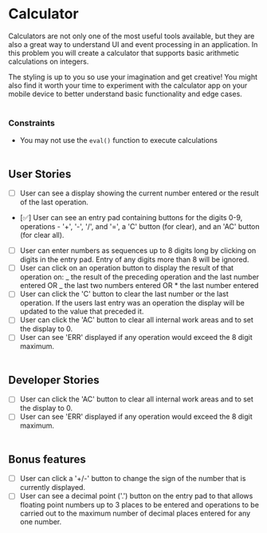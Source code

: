# Calculator

Calculators are not only one of the most useful tools available, but they are
also a great way to understand UI and event processing in an application. In
this problem you will create a calculator that supports basic arithmetic
calculations on integers.

The styling is up to you so use your imagination and get creative! You might
also find it worth your time to experiment with the calculator app on your
mobile device to better understand basic functionality and edge cases. <br><br>

### Constraints

- You may not use the `eval()` function to execute calculations <br><br>

## User Stories

- [ ] User can see a display showing the current number entered or the
      result of the last operation.
- [✅] User can see an entry pad containing buttons for the digits 0-9,
  operations - '+', '-', '/', and '=', a 'C' button (for clear), and an 'AC'
  button (for clear all).
- [ ] User can enter numbers as sequences up to 8 digits long by clicking on
      digits in the entry pad. Entry of any digits more than 8 will be ignored.
- [ ] User can click on an operation button to display the result of that
      operation on:
      _ the result of the preceding operation and the last number entered OR
      _ the last two numbers entered OR \* the last number entered
- [ ] User can click the 'C' button to clear the last number or the last
      operation. If the users last entry was an operation the display will be
      updated to the value that preceded it.
- [ ] User can click the 'AC' button to clear all internal work areas and
      to set the display to 0.
- [ ] User can see 'ERR' displayed if any operation would exceed the
      8 digit maximum. <br><br>

## Developer Stories

- [ ] User can click the 'AC' button to clear all internal work areas and
      to set the display to 0.
- [ ] User can see 'ERR' displayed if any operation would exceed the
      8 digit maximum. <br><br>

## Bonus features

- [ ] User can click a '+/-' button to change the sign of the number that is
      currently displayed.
- [ ] User can see a decimal point ('.') button on the entry pad to that
      allows floating point numbers up to 3 places to be entered and operations to
      be carried out to the maximum number of decimal places entered for any one
      number.
